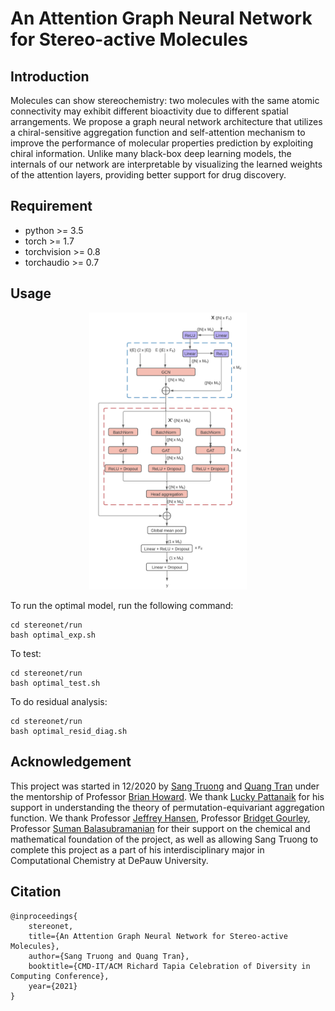 # An Attention Graph Neural Network for Stereo-active Molecules

## Introduction
Molecules can show stereochemistry: two molecules with the same atomic connectivity may exhibit different bioactivity due to different spatial arrangements. We propose a graph neural network architecture that utilizes a chiral-sensitive aggregation function and self-attention mechanism to improve the performance of molecular properties prediction by exploiting chiral information. Unlike many black-box deep learning models, the internals of our network are interpretable by visualizing the learned weights of the attention layers, providing better support for drug discovery.

<!-- Project Organization
------------

    ├── LICENSE
    ├── Makefile           <- Makefile with commands like `make data` or `make train`
    ├── README.md          <- The top-level README for developers using this project.
    ├── data
    │   ├── external       <- Data from third party sources.
    │   ├── interim        <- Intermediate data that has been transformed.
    │   ├── processed      <- The final, canonical data sets for modeling.
    │   └── raw            <- The original, immutable data dump.
    │
    ├── docs               <- A default Sphinx project; see sphinx-doc.org for details
    │
    ├── models             <- Trained and serialized models, model predictions, or model summaries
    │
    ├── notebooks          <- Jupyter notebooks. Naming convention is a number (for ordering),
    │                         the creator's initials, and a short `-` delimited description, e.g.
    │                         `1.0-jqp-initial-data-exploration`.
    │
    ├── references         <- Data dictionaries, manuals, and all other explanatory materials.
    │
    ├── reports            <- Generated analysis as HTML, PDF, LaTeX, etc.
    │   └── figures        <- Generated graphics and figures to be used in reporting
    │
    ├── requirements.txt   <- The requirements file for reproducing the analysis environment, e.g.
    │                         generated with `pip freeze > requirements.txt`
    │
    ├── setup.py           <- makes project pip installable (pip install -e .) so src can be imported
    ├── src                <- Source code for use in this project.
    │   ├── __init__.py    <- Makes src a Python module
    │   │
    │   ├── data           <- Scripts to download or generate data
    │   │   └── make_dataset.py
    │   │
    │   ├── features       <- Scripts to turn raw data into features for modeling
    │   │   └── build_features.py
    │   │
    │   ├── models         <- Scripts to train models and then use trained models to make
    │   │   │                 predictions
    │   │   ├── predict_model.py
    │   │   └── train_model.py
    │   │
    │   └── visualization  <- Scripts to create exploratory and results oriented visualizations
    │       └── visualize.py
    │
    └── tox.ini            <- tox file with settings for running tox; see tox.readthedocs.io


--------

<p><small>Project based on the <a target="_blank" href="https://drivendata.github.io/cookiecutter-data-science/">cookiecutter data science project template</a> #cookiecutterdatascience</small></p> -->

## Requirement
* python >= 3.5
* torch >= 1.7
* torchvision >= 0.8
* torchaudio >= 0.7

## Usage
<!-- How to use the project - Describe briefly -->

<p align="center">
<img width=50% src= "./reports/stereonet.png"/>
</p>

To run the optimal model, run the following command:
```{bash}
cd stereonet/run
bash optimal_exp.sh
```

To test:
```{bash}
cd stereonet/run
bash optimal_test.sh
```

To do residual analysis:
```{bash}
cd stereonet/run
bash optimal_resid_diag.sh
```

## Acknowledgement
This project was started in 12/2020 by [Sang Truong](https://sangttruong.github.io/) and [Quang Tran](https://quangntran.github.io/) under the mentorship of Professor [Brian Howard](https://github.com/bhoward). We thank [Lucky Pattanaik](https://github.com/PattanaikL) for his support in understanding the theory of permutation-equivariant aggregation function. We thank Professor [Jeffrey Hansen](https://www.depauw.edu/news-media/experts/details/jeffrey-a-hansen/), Professor [Bridget Gourley](https://sites.google.com/a/depauw.edu/bridget-gourley/), Professor [Suman Balasubramanian](https://www.depauw.edu/academics/college-of-liberal-arts/mathematics/faculty-staff/detail/1785802452885/) for their support on the chemical and mathematical foundation of the project, as well as allowing Sang Truong to complete this project as a part of his interdisciplinary major in Computational Chemistry at DePauw University.

## Citation
```
@inproceedings{
    stereonet,
    title={An Attention Graph Neural Network for Stereo-active Molecules},
    author={Sang Truong and Quang Tran},
    booktitle={CMD-IT/ACM Richard Tapia Celebration of Diversity in Computing Conference},
    year={2021}
}
```

